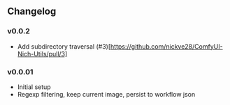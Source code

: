 ## Changelog

### v0.0.2

- Add subdirectory traversal (#3)[https://github.com/nickve28/ComfyUI-Nich-Utils/pull/3]

### v0.0.01

- Initial setup
- Regexp filtering, keep current image, persist to workflow json